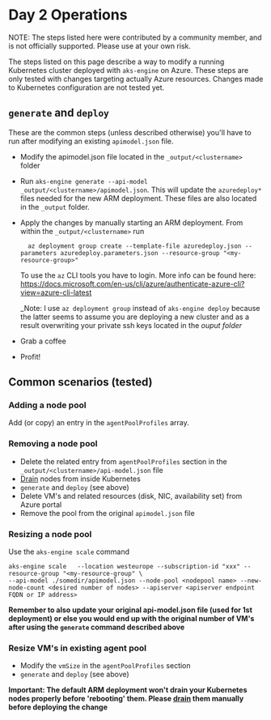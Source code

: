 # Day 2 Operations

NOTE: The steps listed here were contributed by a community member, and is not officially supported. Please use at your own risk.

The steps listed on this page describe a way to modify a running Kubernetes cluster deployed with `aks-engine` on Azure. These steps are only tested with changes targeting actually Azure resources. Changes made to Kubernetes configuration are not tested yet.

## `generate` and `deploy`

These are the common steps (unless described otherwise) you'll have to run after modifying an existing `apimodel.json` file.

* Modify the apimodel.json file located in the `_output/<clustername>` folder
* Run `aks-engine generate --api-model _output/<clustername>/apimodel.json`. This will update the `azuredeploy*` files needed for the new ARM deployment. These files are also located in the `_output` folder.
* Apply the changes by manually starting an ARM deployment. From within the  `_output/<clustername>` run

        az deployment group create --template-file azuredeploy.json --parameters azuredeploy.parameters.json --resource-group "<my-resource-group>"

  To use the `az` CLI tools you have to login. More info can be found here: https://docs.microsoft.com/en-us/cli/azure/authenticate-azure-cli?view=azure-cli-latest

  _Note: I use `az deployment group` instead of `aks-engine deploy` because the latter seems to assume you are deploying a new cluster and as a result overwriting your private ssh keys located in the _ouput folder_

* Grab a coffee
* Profit!

## Common scenarios (tested)

### Adding a node pool

Add (or copy) an entry in the `agentPoolProfiles` array.

### Removing a node pool

* Delete the related entry from `agentPoolProfiles` section in the `_output/<clustername>/api-model.json` file
* [Drain](https://kubernetes.io/docs/tasks/administer-cluster/safely-drain-node/) nodes from inside Kubernetes
* `generate` and `deploy` (see above)
* Delete VM's and related resources (disk, NIC, availability set) from Azure portal
* Remove the pool from the original `apimodel.json` file

### Resizing a node pool

Use the `aks-engine scale` command

    aks-engine scale   --location westeurope --subscription-id "xxx" --resource-group "<my-resource-group" \
    --api-model ./somedir/apimodel.json --node-pool <nodepool name> --new-node-count <desired number of nodes> --apiserver <apiserver endpoint FQDN or IP address>

**Remember to also update your original api-model.json file (used for 1st deployment) or else you would end up with the original number of VM's after using the `generate` command described above**

### Resize VM's in existing agent pool

* Modify the `vmSize` in the  `agentPoolProfiles` section
* `generate` and `deploy` (see above)

**Important: The default ARM deployment won't drain your Kubernetes nodes properly before 'rebooting' them. Please [drain](https://kubernetes.io/docs/tasks/administer-cluster/safely-drain-node/) them manually before deploying the change**
